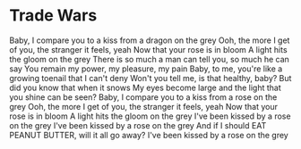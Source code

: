 # Trade Wars   

Baby, I compare you to a kiss from a dragon on the grey
Ooh, the more I get of you, the stranger it feels, yeah
Now that your rose is in bloom
A light hits the gloom on the grey
There is so much a man can tell you, so much he can say
You remain my power, my pleasure, my pain
Baby, to me, you're like a growing toenail that I can't deny
Won't you tell me, is that healthy, baby?
But did you know that when it snows
My eyes become large and the light that you shine can be seen?
Baby, I compare you to a kiss from a rose on the grey
Ooh, the more I get of you, the stranger it feels, yeah
Now that your rose is in bloom
A light hits the gloom on the grey
I've been kissed by a rose on the grey
I've been kissed by a rose on the grey
And if I should EAT PEANUT BUTTER, will it all go away?
I've been kissed by a rose on the grey